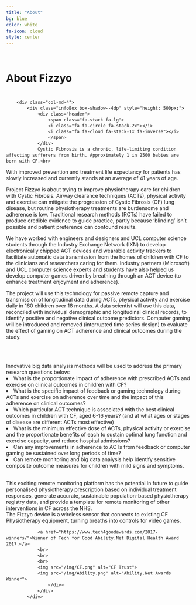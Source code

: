 ```yaml
---
title: "About"
bg: blue
color: white
fa-icon: cloud
style: center
---
```


<br>

# About Fizzyo
<div class="container-flud" style="margin-top: 40px;">
    <div class="row">

        <div class="col-md-4">
            <div class="infoBox box-shadow--4dp" style="height: 500px;">
                <div class="header">
                    <span class="fa-stack fa-lg">
                    <i class="fa fa-circle fa-stack-2x"></i>
                    <i class="fa fa-cloud fa-stack-1x fa-inverse"></i>
                    </span>                
                </div>
                Cystic Fibrosis is a chronic, life-limiting condition affecting sufferers from birth. Approximately 1 in 2500 babies are born with CF.<br>
With improved prevention and treatment life expectancy for patients has slowly increased and currently stands at an average of 41 years of age.

Project Fizzyo is about trying to improve physiotherapy care for children with Cystic Fibrosis. 
Airway clearance techniques (ACTs), physical activity and exercise can mitigate the progression of Cystic Fibrosis (CF) lung disease, but routine physiotherapy treatments are burdensome and adherence is low. Traditional research methods (RCTs) have failed to produce credible evidence to guide practice, partly because ‘blinding’ isn’t possible and patient preference can confound results.

We have worked with engineers and designers and UCL computer science students through the Industry Exchange Network (IXN) to develop electronically chipped ACT devices and wearable activity trackers to facilitate automatic data transmission from the homes of children with CF to the clinicians and researchers caring for them. Industry partners (Microsoft) and UCL computer science experts and students have also helped us develop computer games driven by breathing through an ACT device (to enhance treatment enjoyment and adherence).

The project will use this technology for passive remote capture and transmission of longitudinal data during ACTs, physical activity and exercise daily in 160 children over 18 months. A data scientist will use this data, reconciled with individual demographic and longitudinal clinical records, to identify positive and negative clinical outcome predictors.  Computer gaming will be introduced and removed (interrupted time series design) to evaluate the effect of gaming on ACT adherence and clinical outcomes during the study.
              </div>
        </div>
<br>
<br>
<div class="col-md-4">
            <div class="infoBox box-shadow--4dp" style="height: 700px;">
                <div class="header">
                    <span class="fa-stack fa-lg">
                    <i class="fa fa-circle fa-stack-2x"></i>
                    <i class="fa fa-cloud fa-stack-1x fa-inverse"></i>
                    </span>                
                </div>
Innovative big data analysis methods will be used to address the primary research questions below:<br>
<li>            What is the proportionate impact of adherence with prescribed ACTs and exercise on clinical outcomes in children with CF?</li> 
<li>         What is the specific impact of feedback or gaming technology during ACTs and exercise on adherence over time and the impact of this adherence on clinical outcomes?</li>
<li>          Which particular ACT technique is associated with the best clinical outcomes in children with CF, aged 6-16 years? (and at what ages or stages of disease are different ACTs most effective)</li> 
<li>          What is the minimum effective dose of ACTs, physical activity or exercise and the proportionate benefits of each to sustain optimal lung function and exercise capacity, and reduce hospital admissions?</li>
<li>            Can any improvements in adherence to ACTs from feedback or computer gaming be sustained over long periods of time?
<li>            Can remote monitoring and big data analysis help identify sensitive composite outcome measures for children with mild signs and symptoms.</li> 
<br>

This exciting remote monitoring platform has the potential in future to guide personalised physiotherapy prescription based on individual treatment responses, generate accurate, sustainable population-based physiotherapy registry data, and provide a template for remote monitoring of other interventions in CF across the NHS.
<br>
                The Fizzyo device is a wireless sensor that connects to existing CF Physiotherapy equipment, turning breaths into controls for video games.<br>

                <a href="https://www.tech4goodawards.com/2017-winners/">Winner of Tech for Good Ability.Net Digital Health Award 2017.</a>
                <br>
                <br>
                <br>
                <img src="/img/CF.png" alt="CF Trust">
                <img src="/img/Ability.png" alt="Ability.Net Awards Winner">
                    </div>
                </div>
            </div>
<br>
<br>
<br>